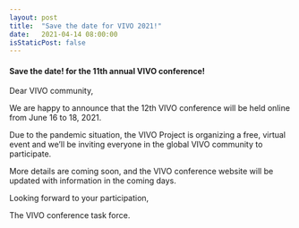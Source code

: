 ```yaml
---
layout: post
title:  "Save the date for VIVO 2021!"
date:   2021-04-14 08:00:00
isStaticPost: false
---
```

#### Save the date! for the 11th annual VIVO conference!

Dear VIVO community,

We are happy to announce that the 12th VIVO conference will be held online from June 16 to 18, 2021.

Due to the pandemic situation, the VIVO Project is organizing a free, virtual event and we’ll be inviting everyone in the global VIVO community to participate.

More details are coming soon, and the VIVO conference website will be updated with information in the coming days.

Looking forward to your participation,

The VIVO conference task force.
